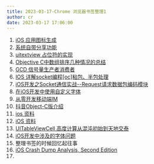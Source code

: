 ```yaml
---
title: 2023-03-17-Chrome 浏览器书签整理1
author: cr
date: 2023-03-17 17:06:00
---
```

1. [iOS 应用图标生成](https://icon.wuruihong.com/)
2. [系统自带分享功能](https://blog.csdn.net/goods_boy/article/details/71189821)
3. [uitextview 占位符的实现](https://blog.csdn.net/qq_33226881/article/details/78129489)
4. [Objective C中数组排序几种情况的总结](https://blog.csdn.net/long458/article/details/41981273)
5. [GCD 信号量生产者消费者](https://blog.csdn.net/d06110902002/article/details/75196862)
6. [IOS 详解socket编程[oc]粘包、半包处理](https://www.jb51.net/article/105278.htm)
7. [iOS开发之Socket通信实战--Request请求数据包编码模块](https://www.cnblogs.com/goodboy-heyang/p/5636470.html)
8. [在iOS开发中使用自定义字体](https://blog.devzeng.com/blog/using-custom-font-in-ios.html)
9. [从零开发移动端IM](http://www.52im.net/thread-464-1-1.html)
10. [抖音Object-C版介绍](https://sshiqiao.github.io/document/douyin-objectc.html)
11. [ios 资料](https://github.com/zhouhuanqiang/LearningIOS)
12. [iOS 资料](https://cloud.tencent.com/developer/article/1332103)
13. [UITableViewCell 高度计算从混沌初始到天地交泰](https://www.cnblogs.com/ccguo/p/4876875.html)
14. [iOS开发中涉及的字体问题](https://www.cnblogs.com/zxykit/p/5310708.html)
15. 整理书签的时候回忆起往事
16. [iOS Crash Dump Analysis, Second Edition](https://faisalmemon.github.io/ios-crash-dump-analysis-book/zh/)
17. 